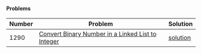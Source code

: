 #### Problems
|  Number | Problem |   Solution |
| --- | --- | --- |
|  1290 | [Convert Binary Number in a Linked List to Integer](https://leetcode.com/problems/convert-binary-number-in-a-linked-list-to-integer/) | [solution](/Hash%20Table/convert_binary_Number_in_linked_list_to_integer.py)|
